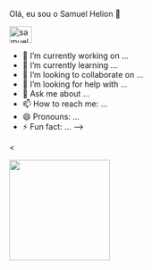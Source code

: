 Olá, eu sou o Samuel Helion 👋

<div>
<img aling="center" alt="samuel-Python "height="30" width="40" src="https://cdn.jsdelivr.net/gh/devicons/devicon/icons/python/python-original.svg" />
</div>


- 🔭 I’m currently working on ...
- 🌱 I’m currently learning ...
- 👯 I’m looking to collaborate on ...
- 🤔 I’m looking for help with ...
- 💬 Ask me about ...
- 📫 How to reach me: ...
- 😄 Pronouns: ...
- ⚡ Fun fact: ...
-->

<

<div>
<a href="https://github.com/seu-usuário-aqui">
<img height="180em" src= "http://github-profile-summary-cards.vercel.app/api/cards/stats?username=samuelhelion&theme=solarized_dark"/3-stats.svg)
</div>

